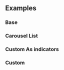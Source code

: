 ## Examples

### Base

<ExampleViewer example="carousel/base" />

### Carousel List

<ExampleViewer example="carousel/list" />

### Custom As indicators

<ExampleViewer example="carousel/custom-indicators" />

### Custom

<ExampleViewer example="carousel/custom" />

